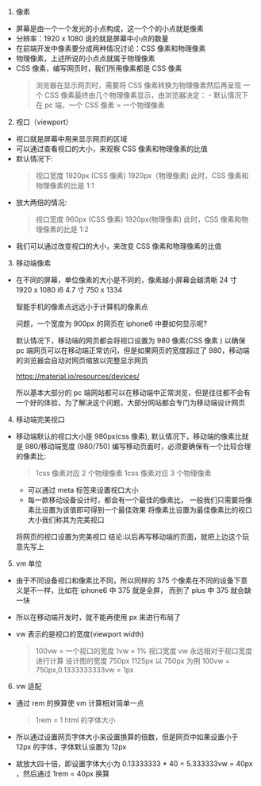1. 像素

- 屏幕是由一个一个发光的小点构成，这一个个的小点就是像素
- 分辨率：1920 x 1080 说的就是屏幕中小点的数量
- 在前端开发中像素要分成两种情况讨论：CSS 像素和物理像素
- 物理像素，上述所说的小点点就属于物理像素
- CSS 像素，编写网页时，我们所用像素都是 CSS 像素
  > 浏览器在显示网页时，需要将 CSS 像素转换为物理像素然后再呈现
  > 一个 CSS 像素最终由几个物理像素显示，由浏览器决定：
       - 默认情况下在 pc 端，一个 CSS 像素 = 一个物理像素

2.  视口（viewport）

- 视口就是屏幕中用来显示网页的区域
- 可以通过查看视口的大小，来观察 CSS 像素和物理像素的比值
- 默认情况下:
  > 视口宽度 1920px (CSS 像素)
  > 1920px（物理像素)
  > 此时，CSS 像素和物理像素的比是 1:1
- 放大两倍的情况:
  > 视口宽度 960px (CSS 像素)
  > 1920px(物理像素)
  > 此时，CSS 像素和物理像素的比是 1:2
- 我们可以通过改变视口的大小，来改变 CSS 像素和物理像素的比值

3. 移动端像素

- 在不同的屏幕，单位像素的大小是不同的，像素越小屏幕会越清晰
  24 寸 1920 x 1080
  i6 4.7 寸 750 x 1334

  智能手机的像素点远远小于计算机的像素点

  问题，一个宽度为 900px 的网页在 iphone6 中要如何显示呢?

  默认情况下，移动端的网页都会将视口设置为 980 像素(CSS 像素 )
  以确保 pc 端网页可以在移动端正常访问，但是如果网页的宽度超过了 980，移动端的浏览器会自动对网页缩放以完整显示网页

  https://material.io/resources/devices/

  所以基本大部分的 pc 端网站都可以在移动端中正常浏览，但是往往都不会有一个好的体验，为了解决这个问题，大部分网站都会专门为移动端设计网页

4. 移动端完美视口

- 移动端默认的视口大小是 980px(css 像素),
  默认情况下，移动端的像素比就是 980/移动端宽度 (980/750)
  编写移动页面时，必须要确保有一个比较合理的像素比:

  > 1css 像素对应 2 个物理像素
  > 1css 像素对应 3 个物理像素

  - 可以通过 meta 标签来设置视口大小
  - 每一款移动设备设计时，都会有一个最佳的像素比，
    一般我们只需要将像素比设置为该值即可得到一个最佳效果
    将像素比设置为最佳像素比的视口大小我们称其为完美视口

  将网页的视口设置为完美视口
    <meta name= "viewport" content= "width=device-width, initial-scale=1.0"> 
  结论:以后再写移动端的页面，就把上边这个玩意先写上

5. vm 单位

- 由于不同设备视口和像素比不同，所以同样的 375 个像素在不同的设备下意义是不一样，比如在 iphone6 中 375 就是全屏， 而到了 plus 中 375 就会缺一块

- 所以在移动端开发时，就不能再使用 px 来进行布局了

- vw 表示的是视口的宽度(viewport width)
  > 100vw = 一个视口的宽度
  > 1vw = 1% 视口宽度
  > vw 永远相对于视口宽度进行计算
  > 设计图的宽度 750px 1125px
  > 以 750px 为例 100vw = 750px,0.1333333333vw = 1px

6. vw 适配

- 通过 rem 的换算使 vm 计算相对简单一点

  > 1rem = 1 html 的字体大小

- 所以通过设置网页字体大小来设置换算的倍数，但是网页中如果设置小于 12px 的字体，字体默认设置为 12px

- 故放大四十倍，即设置字体大小为 0.13333333 \* 40 = 5.333333vw = 40px ，然后通过 1rem = 40px 换算
